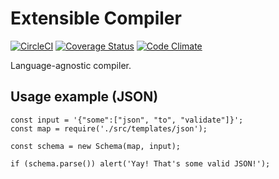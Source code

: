 # Extensible Compiler

[![CircleCI](https://circleci.com/gh/pvienneau/extensible-parser/tree/develop.svg?style=shield)](https://circleci.com/gh/pvienneau/extensible-parser/tree/develop)
[![Coverage Status](https://coveralls.io/repos/github/pvienneau/extensible-parser/badge.svg?branch=develop)](https://coveralls.io/github/pvienneau/extensible-parser?branch=develop)
[![Code Climate](https://codeclimate.com/github/pvienneau/extensible-parser/badges/gpa.svg)](https://codeclimate.com/github/pvienneau/extensible-parser)

Language-agnostic compiler.

## Usage example (JSON)

```
const input = '{"some":["json", "to", "validate"]}';
const map = require('./src/templates/json');

const schema = new Schema(map, input);

if (schema.parse()) alert('Yay! That's some valid JSON!');
```
